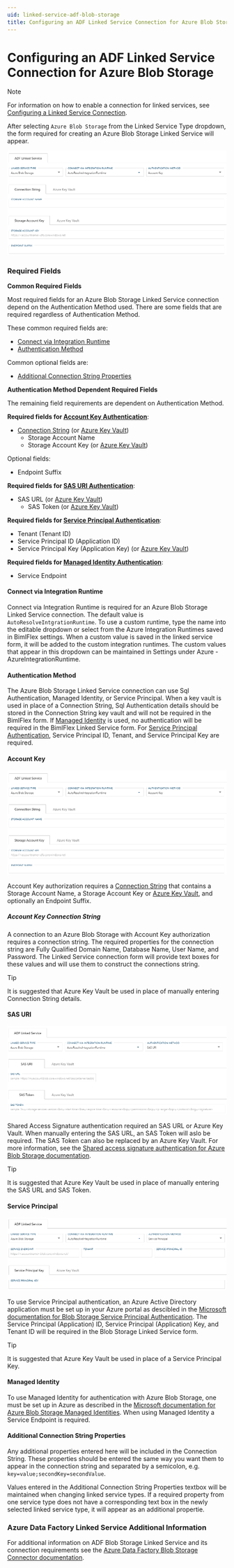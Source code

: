 ```yaml
---
uid: linked-service-adf-blob-storage
title: Configuring an ADF Linked Service Connection for Azure Blob Storage
---
```

# Configuring an ADF Linked Service Connection for Azure Blob Storage

> [!NOTE]
> For information on how to enable a connection for linked services, see [Configuring a Linked Service Connection](create-linked-service-connection.md).

[//]: # (TODO List of stages, connection types, and system types that can use Azure Blob Storage)

After selecting `Azure Blob Storage` from the Linked Service Type dropdown, the form required for creating an Azure Blob Storage Linked Service will appear.

![Azure Blob Storage Linked Service Form -center -50%](images/bimlflex-ss-app-connections-adf-blob-storage-form.png "Azure Blob Storage Linked Service Form")

### Required Fields

**Common Required Fields**

Most required fields for an Azure Blob Storage Linked Service connection depend on the Authentication Method used. There are some fields that are required regardless of Authentication Method.

These common required fields are:

+ [Connect via Integration Runtime](#connect-via-integration-runtime)
+ [Authentication Method](#authentication-method)

Common optional fields are:

+ [Additional Connection String Properties](#additional-connection-string-properties)

**Authentication Method Dependent Required Fields**

The remaining field requirements are dependent on Authentication Method.

**Required fields for [Account Key Authentication](#account-key)**:

+ [Connection String](#account-key-connection-string) (or [Azure Key Vault](create-linked-service-connection.md#azure-data-factory-linked-services-and-azure-key-vault))
  + Storage Account Name
  + Storage Account Key (or [Azure Key Vault](create-linked-service-connection.md#azure-data-factory-linked-services-and-azure-key-vault))

Optional fields:

+ Endpoint Suffix

**Required fields for [SAS URI Authentication](#sas-uri)**:

+ SAS URL (or [Azure Key Vault](create-linked-service-connection.md#azure-data-factory-linked-services-and-azure-key-vault))
  + SAS Token (or [Azure Key Vault](create-linked-service-connection.md#azure-data-factory-linked-services-and-azure-key-vault))

**Required fields for [Service Principal Authentication](#service-principal)**:

+ Tenant (Tenant ID)
+ Service Principal ID (Application ID)
+ Service Principal Key (Application Key) (or [Azure Key Vault](create-linked-service-connection.md#azure-data-factory-linked-services-and-azure-key-vault))

**Required fields for [Managed Identity Authentication](#managed-identity)**:

+ Service Endpoint

#### Connect via Integration Runtime

Connect via Integration Runtime is required for an Azure Blob Storage Linked Service connection. The default value is `AutoResolveIntgrationRuntime`. To use a custom runtime, type the name into the editable dropdown or select from the Azure Integration Runtimes saved in BimlFlex settings. When a custom value is saved in the linked service form, it will be added to the custom integration runtimes. The custom values that appear in this dropdown can be maintained in Settings under Azure - AzureIntegrationRuntime.

#### Authentication Method

The Azure Blob Storage Linked Service connection can use Sql Authentication, Managed Identity, or Service Principal. When a key vault is used in place of a Connection String, Sql Authentication details should be stored in the Connection String key vault and will not be required in the BimlFlex form.
If [Managed Identity](#managed-identity) is used, no authentication will be required in the BimlFlex Linked Service form.
For [Service Principal Authentication](#service-principal), Service Principal ID, Tenant, and Service Principal Key are required.

#### Account Key

![Account Key -center -50%](images/bimlflex-ss-app-connections-adf-blob-storage-form.png "Account Key")

Account Key authorization requires a [Connection String](#account-key-connection-string) that contains a Storage Account Name, a Storage Account Key or [Azure Key Vault](create-linked-service-connection.md#azure-data-factory-linked-services-and-azure-key-vault), and optionally an Endpoint Suffix.

##### Account Key Connection String

A connection to an Azure Blob Storage with Account Key authorization requires a connection string. The required properties for the connection string are Fully Qualified Domain Name, Database Name, User Name, and Password. The Linked Service connection form will provide text boxes for these values and will use them to construct the connections string.

> [!TIP]
> It is suggested that Azure Key Vault be used in place of manually entering Connection String details.

#### SAS URI

![SAS URI -center -50%](images/bimlflex-ss-app-connections-adf-blob-storage-sas-uri.png "SAS URI")

Shared Access Signature authentication required an SAS URL or Azure Key Vault. When manually entering the SAS URL, an SAS Token will aslo be required. The SAS Token can also be replaced by an Azure Key Vault. For more information, see the [Shared access signature authentication for Azure Blob Storage documentation](https://docs.microsoft.com/en-us/azure/data-factory/connector-azure-blob-storage#shared-access-signature-authentication).

> [!TIP]
> It is suggested that Azure Key Vault be used in place of manually entering the SAS URL and SAS Token.

#### Service Principal

![Service Principal -center -50%](images/bimlflex-ss-app-connections-adf-blob-storage-service-principal.png "Service Principal")

To use Service Principal authentication, an Azure Active Directory application must be set up in your Azure portal as descibled in the [Microsoft documentation for Blob Storage Service Principal Authentication](https://docs.microsoft.com/en-us/azure/data-factory/connector-azure-blob-storage#service-principal-authentication). The Service Principal (Application) ID, Service Principal (Application) Key, and Tenant ID will be required in the Blob Storage Linked Service form.

> [!TIP]
> It is suggested that Azure Key Vault be used in place of a Service Principal Key.

#### Managed Identity

To use Managed Identity for authentication with Azure Blob Storage, one must be set up in Azure as described in the [Microsoft documentation for Azure Blob Storage Managed Identities](https://docs.microsoft.com/en-us/azure/data-factory/connector-azure-blob-storage#managed-identity). When using Managed Identity a Service Endpoint is required.

#### Additional Connection String Properties

Any additional properties entered here will be included in the Connection String. These properties should be entered the same way you want them to appear in the connection string and separated by a semicolon, e.g. `key=value;secondKey=secondValue`.

Values entered in the Additional Connection String Properties textbox will be maintained when changing linked service types. If a required property from one service type does not have a corresponding text box in the newly selected linked service type, it will appear as an additional propertie.

### Azure Data Factory Linked Service Additional Information

For additional information on ADF Blob Storage Linked Service and its connection requirements see the [Azure Data Factory Blob Storage Connector documentation](https://docs.microsoft.com/en-us/azure/data-factory/connector-azure-blob-storage).
